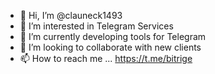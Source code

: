 - 👋 Hi, I’m @clauneck1493
- 👀 I’m interested in Telegram Services 
- 🌱 I’m currently developing tools for Telegram
- 💞️ I’m looking to collaborate with new clients
- 📫 How to reach me ... https://t.me/bitrige


<!---
clauneck1493/clauneck1493 is a ✨ special ✨ repository because its `README.md` (this file) appears on your GitHub profile.
You can click the Preview link to take a look at your changes.
--->
